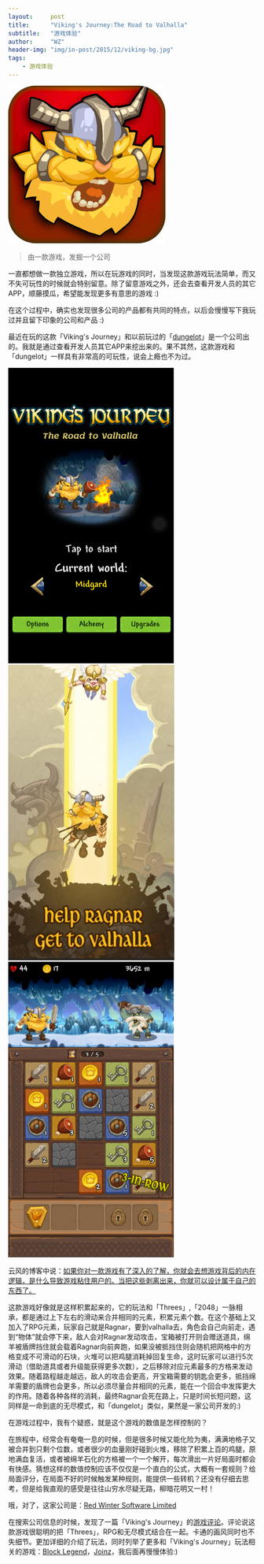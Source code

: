```yaml
---
layout:     post
title:      "Viking's Journey:The Road to Valhalla"
subtitle:   "游戏体验"
author:     "WZ"
header-img: "img/in-post/2015/12/viking-bg.jpg"
tags:
    - 游戏体验
---
```

![viking](/img/in-post/2015/12/viking3.jpg)
> 由一款游戏，发掘一个公司

一直都想做一款独立游戏，所以在玩游戏的同时，当发现这款游戏玩法简单，而又不失可玩性的时候就会特别留意。除了留意游戏之外，还会去查看开发人员的其它APP，顺藤摸瓜，希望能发现更多有意思的游戏 :)

在这个过程中，确实也发现很多公司的产品都有共同的特点，以后会慢慢写下我玩过并且留下印象的公司和产品 :)

最近在玩的这款「Viking's Journey」和以前玩过的「[dungelot](http://wzblog.cn/2014/04/02/dungelot/)」是一个公司出的。我就是通过查看开发人员其它APP来挖出来的。果不其然，这款游戏和「dungelot」一样具有非常高的可玩性，说会上瘾也不为过。

![viking-journey](/img/in-post/2015/12/viking1.PNG)![viking-journey](/img/in-post/2015/12/viking2.jpeg)![viking-journey](/img/in-post/2015/12/viking7.png)

云风的博客中说：[如果你对一款游戏有了深入的了解，你就会去想游戏背后的内在逻辑，是什么导致游戏粘住用户的。当把这些剥离出来，你就可以设计属于自己的东西了。](http://blog.codingnow.com/2015/08/xdzy.html)

这款游戏好像就是这样积累起来的，它的玩法和「Threes」,「2048」一脉相承，都是通过上下左右的滑动来合并相同的元素，积累元素个数。在这个基础上又加入了RPG元素，玩家自己就是Ragnar，要到valhalla去，角色会自己向前走，遇到“物体”就会停下来，敌人会对Ragnar发动攻击，宝箱被打开则会赠送道具，绵羊被盾牌挡住就会载着Ragnar向前奔跑，如果没被抵挡住则会随机把网格中的方格变成不可滑动的石块，火堆可以把鸡腿消耗掉回复生命，这时玩家可以进行5次滑动（借助道具或者升级能获得更多次数），之后移除对应元素最多的方格来发动效果。随着路程越走越远，敌人的攻击会更高，开宝箱需要的钥匙会更多，抵挡绵羊需要的盾牌也会更多，所以必须尽量合并相同的元素，能在一个回合中发挥更大的作用。随着各种各样的消耗，最终Ragnar会死在路上，只是时间长短问题，这同样是一命到底的无尽模式，和「dungelot」类似，果然是一家公司开发的:)

在游戏过程中，我有个疑惑，就是这个游戏的数值是怎样控制的？

在旅程中，经常会有奄奄一息的时候，但是很多时候又能化险为夷，满满地格子又被合并到只剩个位数，或者很少的血量刚好碰到火堆，移除了积累上百的鸡腿，原地满血复活，或者被绵羊石化的方格被一个一个解开，每次滑出一片好局面时都会有快感。猜想这样的数值控制应该不仅仅是一个直白的公式，大概有一套规则？给局面评分，在局面不好的时候触发某种规则，能提供一些转机？还没有仔细去思考，但是给我直观的感受是往往山穷水尽疑无路，柳暗花明又一村！

哦，对了，这家公司是：[Red Winter Software Limited](http://winter.red)

在搜索公司信息的时候，发现了一篇「Viking's Journey」的[游戏评论](http://appadvice.com/review/lost-viking)。评论说这款游戏很聪明的把「Threes」，RPG和无尽模式结合在一起。卡通的画风同时也不失细节。更加详细的介绍了玩法，同时列举了更多和「Viking's Journey」玩法相关的游戏：[Block Legend](https://itunes.apple.com/cn/app/id827412250?mt=8)，[Joinz](https://itunes.apple.com/cn/app/id909350351?mt=8)，我后面再慢慢体验:)
